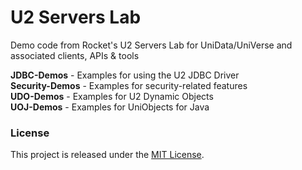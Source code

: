 U2 Servers Lab
==============

Demo code from Rocket's U2 Servers Lab for UniData/UniVerse and associated clients, APIs &amp; tools

**JDBC-Demos** - Examples for using the U2 JDBC Driver  
**Security-Demos** - Examples for security-related features  
**UDO-Demos** - Examples for U2 Dynamic Objects  
**UOJ-Demos** - Examples for UniObjects for Java  

### License

This project is released under the [MIT License](http://www.opensource.org/licenses/MIT).
